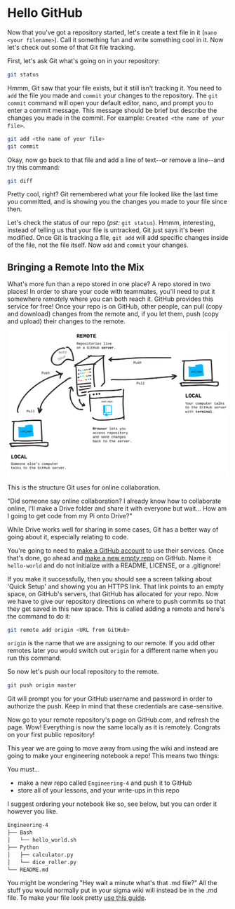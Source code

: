 # Hello GitHub

Now that you've got a repository started, let's create a text file in it (`nano <your filename>`). Call it something fun and write something cool in it. Now let's check out some of that Git file tracking.

First, let's ask Git what's going on in your repository:

```bash
git status
```

Hmmm, Git saw that your file exists, but it still isn't tracking it. You need to `add` the file you made and `commit` your changes to the repository. The `git commit` command will open your default editor, nano, and prompt you to enter a commit message. This message should be brief but describe the changes you made in the commit. For example: `Created <the name of your file>`.

```bash
git add <the name of your file>
git commit
```

Okay, now go back to that file and add a line of text--or remove a line--and try this command:

```bash
git diff
```

Pretty cool, right? Git remembered what your file looked like the last time you committed, and is showing you the changes you made to your file since then.

Let's check the status of our repo (*pst:* `git status`). Hmmm, interesting, instead of telling us that your file is untracked, Git just says it's been modified. Once Git is tracking a file, `git add` will add specific changes inside of the file, not the file itself. Now `add` and `commit` your changes.

## Bringing a Remote Into the Mix

What's more fun than a repo stored in one place? A repo stored in two places! In order to share your code with teammates, you'll need to put it somewhere *remote*ly where you can both reach it. GitHub provides this service for free! Once your repo is on GitHub, other people, can pull (copy and download) changes from the remote and, if you let them, push (copy and upload) their changes to the remote.

![remotes](/images/remotes.png)

This is the structure Git uses for online collaboration.

"Did someone say online collaboration? I already know how to collaborate online, I'll make a Drive folder and share it with everyone but wait... How am I going to get code from my Pi onto Drive?"

While Drive works well for sharing in some cases, Git has a better way of going about it, especially relating to code.

You're going to need to [make a GitHub account](https://github.com/join) to use their services. Once that's done, go ahead and [make a new empty repo](https://github.com/new) on GitHub. Name it `hello-world` and do not initialize with a README, LICENSE, or a .gitignore!

If you make it successfully, then you should see a screen talking about 'Quick Setup' and showing you an HTTPS link. That link points to an empty space, on GitHub's servers, that GitHub has allocated for your repo. Now we have to give our repository directions on where to push commits so that they get saved in this new space. This is called adding a remote and here's the command to do it:

```bash
git remote add origin <URL from GitHub>
```

`origin` is the name that we are assigning to our remote. If you add other remotes later you would switch out `origin` for a different name when you run this command.

So now let's push our local repository to the remote.

```bash
git push origin master
```

Git will prompt you for your GitHub username and password in order to authorize the push. Keep in mind that these credentials are case-sensitive.

Now go to your remote repository's page on GitHub.com, and refresh the page. Wow! Everything is now the same locally as it is remotely. Congrats on your first public repository!

This year we are going to move away from using the wiki and instead are going to make your engineering notebook a repo! This means two things:

You must...

- make a new repo called `Engineering-4` and push it to GitHub
- store all of your lessons, and your write-ups in this repo

I suggest ordering your notebook like so, see below, but you can order it however you like.

```bash
Engineering-4
├── Bash
│   └── hello_world.sh
├── Python
│   ├── calculator.py
│   └── dice_roller.py
└── README.md
```

You might be wondering "Hey wait a minute what's that .md file?" All the stuff you would normally put in your sigma wiki will instead be in the .md file. To make your file look pretty [use this guide](https://github.com/adam-p/markdown-here/wiki/Markdown-Cheatsheet).
